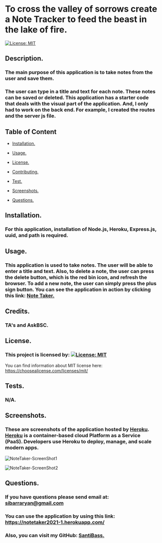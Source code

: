 # To cross the valley of sorrows create a Note Tracker to feed the beast in the lake of fire.

[![License: MIT](https://img.shields.io/badge/License-MIT-yellow.svg)](https://opensource.org/licenses/MIT)
 
## Description.
### The main purpose of this application is to take notes from the user and save them.  
### The user can type in a title and text for each note. These notes can be saved or deleted. This application has a starter code that deals with the visual part of the application. And, I only had to work on the back end. For example, I created the routes and the server js file.   

## Table of Content
  
  * [Installation.](#installation)
  
  * [Usage.](#usage)
  
  *  [License.](#license)

  * [Contributing.](#contributing)

  * [Test.](#test)

  * [Screenshots.](#screenshots)

  * [Questions.](#questions)
  
## Installation.
### For this application, installation of Node.js, Heroku, Express.js, uuid, and path is required.   

## Usage.

### This application is used to take notes. The user will be able to enter a title and text. Also, to delete a note, the user can press the delete button, which is the red bin icon, and refresh the browser. To add a new note, the user can simply press the plus sign button. You can see the application in action by clicking this link: [Note Taker.](https://notetaker2021-1.herokuapp.com/)


## Credits.

### TA's and AskBSC.

## License.

### This project is licensed by:  [![License: MIT](https://img.shields.io/badge/License-MIT-yellow.svg)](https://opensource.org/licenses/MIT)

You can find information about MIT license here: https://choosealicense.com/licenses/mit/

## Tests.
### N/A.



## Screenshots.
### These are screenshots of the application  hosted by [Heroku](https://devcenter.heroku.com/articles/heroku-cli). [Heroku](https://devcenter.heroku.com/articles/heroku-cli) is a container-based cloud Platform as a Service (PaaS). Developers use Heroku to deploy, manage, and scale modern apps.
![NoteTaker-ScreenShot1 ](https://user-images.githubusercontent.com/90415841/146716430-f4b08056-de9a-45d7-9a1e-f010f10e7845.png)

![NoteTaker-ScreenShot2](https://user-images.githubusercontent.com/90415841/146716452-1bf343dc-13c0-46a5-805a-b52495120291.png)

## Questions.

### If you have questions please send email at: sibarraryan@gmail.com
### You can use the application by using this link: https://notetaker2021-1.herokuapp.com/
### Also, you can visit my GitHub: [SantiBass.](https://github.com/SantiBass)

